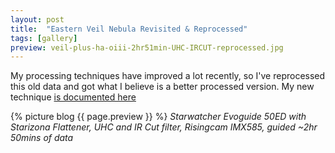 ```yaml
---
layout: post
title:  "Eastern Veil Nebula Revisited & Reprocessed"
tags: [gallery]
preview: veil-plus-ha-oiii-2hr51min-UHC-IRCUT-reprocessed.jpg
---
```

My processing techniques have improved a lot recently, so I've reprocessed this old data and got what I believe is a better processed version. My new technique [is documented here](/tutorials/workflow/)

{% picture blog {{ page.preview }} %}
_Starwatcher Evoguide 50ED with Starizona Flattener, UHC and IR Cut filter, Risingcam IMX585, guided ~2hr 50mins of data_

